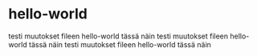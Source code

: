 # hello-world

testi muutokset fileen hello-world tässä näin
testi muutokset fileen hello-world tässä näin
testi muutokset fileen hello-world tässä näin
